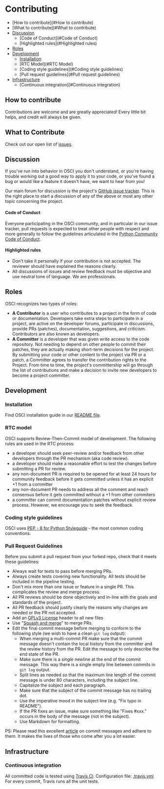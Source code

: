 # Contributing
- [How to contribute](#How to contribute)
- [What to contribute](#What to contribute)
- [Discussion](#Discussion)
  * [Code of Conduct](#Code of Conduct)
  * [Highlighted rules](#Highlighted rules)
- [Roles](#Roles)
- [Development](#Development)
  * [Installation](#Installation)
  * [RTC Model](#RTC Model)
  * [Coding style guidelines](#Coding style guidelines)
  * [Pull request guidelines](#Pull request guidelines)
- [Infrastructure](#Infrastructure)
  * [Continuous integration](#Continuous integration)

## How to contribute
Contributions are welcome and are greatly appreciated! Every little bit helps, and credit will always be given.

## What to Contribute
Check out our open list of [issues](https://github.com/epam/OSCI/issues).

## Discussion

If you've run into behavior in OSCI you don't understand, or you're
having trouble working out a good way to apply it to your code, or
you've found a bug or would like a feature it doesn't have, we want to
hear from you!

Our main forum for discussion is the project's [GitHub issue
tracker](https://github.com/epam/OSCI/issues).  This is the right
place to start a discussion of any of the above or most any other
topic concerning the project.

#### Code of Conduct

Everyone participating in the OSCI community, and in particular in our
issue tracker, pull requests is expected to treat
other people with respect and more generally to follow the guidelines
articulated in the [Python Community Code of
Conduct](https://www.python.org/psf/codeofconduct/).

#### Highlighted rules

   * Don't take it personally if your contribution is not accepted. The reviewer should have explained the reasons clearly.
   * All discussions of issues and review feedback must be objective and use neutral tone of language. We are professionals.

## Roles
OSCI recognizes two types of roles:
  * __A Contributor__ is a user who contributes to a project in the form of code 
  	or documentation. Developers take extra steps to participate in a project,
  	are active on the developer forums, participate in discussions, 
  	provide PRs (patches), documentation, suggestions, and criticism.
  	Contributors are also known as developers.
  * __A Committer__ is a developer that was given write access to the code 
  	repository. Not needing to depend on other people to commit their patches,
  	they are actually making short-term decisions for the project. By submitting 
  	your code or other content to the project via PR or a patch, a Committer
  	agrees to transfer the contribution rights to the Project.
  From time to time, the project's committership will go through the list of 
  contributions and make a decision to invite new developers to become a project
  committer.


## Development

### Installation
Find OSCI installation guide in our [README file](README.md).

### RTC model

OSCI supports Review-Then-Commit model of development. The following rules are 
used in the RTC process:
  * a developer should seek peer-review and/or feedback from other developers
  	through the PR mechanism (aka code review).
  * a developer should make a reasonable effort to test the changes before 
  	submitting a PR for review.
  * any non-document PR is required to be opened for at least 24 hours for
    community feedback before it gets committed unless it has an explicit +1
    from a committer
  * any non-document PR needs to address all the comment and reach consensus
    before it gets committed without a +1 from other commiters
  * a committer can commit documentation patches without explicit review process.
  	However, we encourage you to seek the feedback.
  	
### Coding style guidelines
OSCI uses [PEP - 8 for Python Styleguide](https://www.python.org/dev/peps/pep-0008/) - the most common coding conventions.

### Pull Request Guidelines

Before you submit a pull request from your forked repo, check that it
meets these guidelines:
 
* Always wait for tests to pass before merging PRs.
* Always create tests covering new functionality. All tests should be included in the pipeline testing.
* Don't mix more than one issue or feature in a single PR. This complicates the review and merge process.
* All PR reviews should be done objectively and in-line with the goals and standards of the project.
* All PR feedback should justify clearly the reasons why changes are needed or the PR not accepted.
* Add an [GPLv3 License](https://www.gnu.org/licenses/gpl-3.0.en.html) header to all new files
* Use "[Squash and merge](https://github.com/blog/2141-squash-your-commits)"
  to merge PRs.
* Edit the final commit message before merging to conform to the following
  style (we wish to have a clean `git log` output):
  * When merging a multi-commit PR make sure that the commit message doesn't
    contain the local history from the committer and the review history from
    the PR. Edit the message to only describe the end state of the PR.
  * Make sure there is a *single* newline at the end of the commit message.
    This way there is a single empty line between commits in `git log`
    output.
  * Split lines as needed so that the maximum line length of the commit
    message is under 80 characters, including the subject line.
  * Capitalize the subject and each paragraph.
  * Make sure that the subject of the commit message has no trailing dot.
  * Use the imperative mood in the subject line (e.g. "Fix typo in README").
  * If the PR fixes an issue, make sure something like "Fixes #xxx." occurs
    in the body of the message (not in the subject).
  * Use Markdown for formatting.

PS: Please read this excellent [article](http://chris.beams.io/posts/git-commit/) on
commit messages and adhere to them. It makes the lives of those who
come after you a lot easier.

## Infrastructure

### Continuous integration
All committed code is tested using [Travis CI](https://travis-ci.org/). Configuration file: [.travis.yml](.travis.yml) For every commit, Travis runs all the unit tests.

